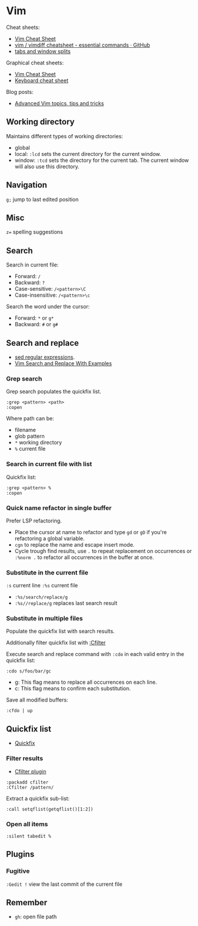 # Vim

Cheat sheets:

- [Vim Cheat Sheet](https://vim.rtorr.com/)
- [vim / vimdiff cheatsheet - essential commands · GitHub](https://gist.github.com/azadkuh/5d223d46a8c269dadfe4)
- [tabs and window splits](https://gist.github.com/Starefossen/5957088)

Graphical cheat sheets:

- [Vim Cheat Sheet](https://i.imgur.com/YLInLlY.png)
- [Keyboard cheat sheet](https://helloacm.com/wp-content/uploads/2015/09/vi-vim-cheat-sheet.jpg)

Blog posts:

- [Advanced Vim topics, tips and tricks](https://www.integralist.co.uk/posts/vim/)

## Working directory

Maintains different types of working directories:

- global
- local: `:lcd` sets the current directory for the current window.
- window: `:tcd` sets the directory for the current tab. The current window will also use this directory.

## Navigation

`g;` jump to last edited position

## Misc

`z=` spelling suggestions

## Search

Search in current file:

- Forward: `/`
- Backward: `?`
- Case-sensitive: `/<pattern>\C`
- Case-insensitive: `/<pattern>\c`

Search the word under the cursor:

- Forward: `*` or `g*`
- Backward: `#` or `g#`

## Search and replace

- [sed regular expressions](https://www.gnu.org/software/sed/manual/sed.html#sed-regular-expressions).
- [Vim Search and Replace With Examples](https://thevaluable.dev/vim-search-find-replace/)

### Grep search

Grep search populates the quickfix list.

```vim
:grep <pattern> <path>
:copen
```

Where path can be:

- filename
- glob pattern
- `*` working directory
- `%` current file

### Search in current file with list

Quickfix list:

```vim
:grep <pattern> %
:copen
```

### Quick name refactor in single buffer

Prefer LSP refactoring.

- Place the cursor at name to refactor and type `gd` or `gD` if you're refactoring a global variable.
- `cgn` to replace the name and escape insert mode.
- Cycle trough find results, use `.` to repeat replacement on occurrences or `:%norm .` to refactor all occurrences in the buffer at once.

### Substitute in the current file

`:s` current line
`:%s` current file

- `:%s/search/replace/g`
- `:%s//replace/g` replaces last search result

### Substitute in multiple files

Populate the quickfix list with search results.

Additionally filter quickfix list with [:Cfilter](https://neovim.io/doc/user/quickfix.html#%3ACfilter)

Execute search and replace command with `:cdo` in each valid entry in the quickfix list:

```vim
:cdo s/foo/bar/gc
```

- g: This flag means to replace all occurrences on each line.
- c: This flag means to confirm each substitution.

Save all modified buffers:

```vim
:cfdo | up
```

## Quickfix list

- [Quickfix](https://neovim.io/doc/user/quickfix.html)

### Filter results

- [Cfilter plugin](https://neovim.io/doc/user/quickfix.html#cfilter-plugin)

```vim
:packadd cfilter
:Cfilter /pattern/
```

Extract a quickfix sub-list:

```vim
:call setqflist(getqflist()[1:2])
```

### Open all items

```
:silent tabedit %
```

## Plugins

### Fugitive

`:Gedit !` view the last commit of the current file

## Remember

- `gh`: open file path

